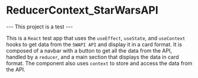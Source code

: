 # ReducerContext_StarWarsAPI

--- This project is a test ---

This is a `React` test app that uses the `useEffect`, `useState`, and `useContext` hooks to get data from the `SWAPI API` and display it in a card format. It is composed of a navbar with a button to get all the data from the API, handled by a `reducer`, and a main section that displays the data in card format. The component also uses `context` to store and access the data from the API.
